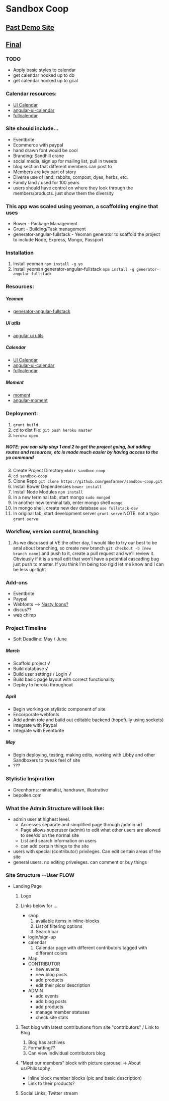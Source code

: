 # Sandbox Coop

## [Past Demo Site](http://guarded-refuge-7678.herokuapp.com)
## [Final](sandboxcenter.com)

### TODO
* Apply basic styles to calendar
* get calendar hooked up to db
* get calendar hooked up to gcal

### Calendar resources:
* [UI Calendar](http://angular-ui.github.io/ui-calendar/)
* [angular-ui-calendar](https://github.com/angular-ui/ui-calendar)
* [fullcalendar](http://arshaw.com/fullcalendar/docs/)

### Site should include...
* Eventbrite
* Ecommerce with paypal
* hand drawn font would be cool
* Branding: Sandhill crane
* social media, sign up for mailing list, pull in tweets
* blog section that different members can post to
* Members are key part of story
* Diverse use of land: rabbits, compost, dyes, herbs, etc.
* Family land / used for 100 years
* users should have control on where they look through the members/products. just show them the diversity


### This app was scaled using yeoman, a scaffolding engine that uses
* Bower - Package Management
* Grunt - Building/Task management
* generator-angular-fullstack - Yeoman generator to scaffold the project to include Node, Express, Mongo, Passport

### Installation
1. Install yeoman `npm install -g yo`
2. Install yeoman generator-angular-fullstack `npm install -g generator-angular-fullstack`

### Resources:
##### Yeoman
* [generator-angular-fullstack](https://www.npmjs.org/package/generator-angular-fullstack)

##### UI utils
* [angular ui utils](http://angular-ui.github.io/ui-utils/)

##### Calendar
* [UI Calendar](http://angular-ui.github.io/ui-calendar/)
* [angular-ui-calendar](https://github.com/angular-ui/ui-calendar)
* [fullcalendar](http://arshaw.com/fullcalendar/docs/)

##### Moment
* [moment](http://momentjs.com/docs/)
* [angular-moment](https://github.com/urish/angular-moment)

### Deployment:
1. `grunt build`
2. cd to dist file: `git push heroku master`
3. `heroku open`

##### NOTE: you can skip step 1 and 2 to get the project going, but adding routes and resources, etc is made much easier by having access to the yo command
3. Create Project Directory `mkdir sandbox-coop`
4. `cd sandbox-coop`
5. Clone Repo `git clone https://github.com/gemfarmer/sandbox-coop.git`
6. Install Bower Dependencies `bower install`
7. Install Node Modules `npm install`
8. In a new terminal tab, start mongo `sudo mongod`
9. In another new terminal tab, enter mongo shell `mongo`
10. In mongo shell, create new dev database `use fullstack-dev`
11. In original tab, start development server `grunt serve` NOTE: not a typo `grunt serve`

### Workflow, version control, branching
1. As we discussed at VE the other day, I would like to try our best to be anal about branching, so create new branch `git checkout -b [new branch name]` and push to it, create a pull request and we'll review it. Obviously if it is a small edit that won't have a potential cascading bug just push to master. If you think I'm being too rigid let me know and I can be less up-tight

### Add-ons
* Eventbrite
* Paypal
* Webfonts --> [Nasty Icons?](http://nastyicons.com/)
* discus??
* web chimp

### Project Timeline
* Soft Deadline: May / June

##### March
* Scaffold project √
* Build database √
* Build user settings / Login √
* Build basic page layout with correct functionality
* Deploy to heroku throughout

##### April
* Begin working on stylistic component of site
* Encorporate webfonts
* Add admin role and build out editable backend (hopefully using sockets)
* Integrate with Paypal
* Integrate with Eventbrite

##### May
* Begin deploying, testing, making edits, working with Libby and other Sandboxers to tweak feel of site
* ???

### Stylistic Inspiration
* Greenhorns: minimalist, handrawn, illustrative
* bepollen.com


### What the Admin Structure will look like:
* admin user at highest level.
	* Accesses separate and simplified page through /admin url
	* Page allows superuser (admin) to edit what other users are allowed to see/do on the normal site
	* List and search information on users
	* can add certain things to the site
* users with special (contributor) privileges. Can edit certain areas of the site
* general users. no editing priveleges. can comment or buy things

### Site Structure --User FLOW
* Landing Page
	1. Logo
	2. Links below for ...
		* shop
			1. available items in inline-blocks
			2. List of filtering options
			3. Search bar
		* login/sign-up
		* calendar
			1. Calendar page with different contributors tagged with different colors
		* Map
		* CONTRIBUTOR
			- new events
			- new blog posts
			- add products
			- edit their pics/ description
		* ADMIN
			- add events
			- add blog posts
			- add products
			- manage member statuses
			- check site stats
	3. Text blog with latest contributions from site "contributors" / Link to Blog
		1. Blog has archives
		2. Formatting??
		3. Can view individual contributors blog

	4. "Meet our members" block with picture carousel
		-> About us/Philosophy
		* Inline block member blocks (pic and basic description)
		* Link to their products?
	5. Social Links, Twitter stream





